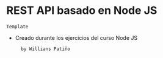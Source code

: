 #  REST API basado en Node JS

	Template


* Creado durante los ejercicios del curso Node JS

		by Willians Patiño

